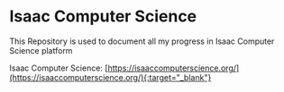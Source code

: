 # Isaac Computer Science
This Repository is used to document all my progress in Isaac Computer Science platform

Isaac Computer Science: [https://isaaccomputerscience.org/](https://isaaccomputerscience.org/){:target="_blank"}